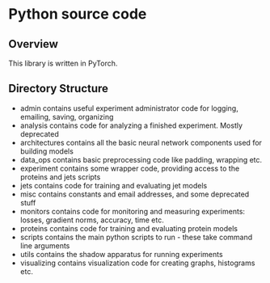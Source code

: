 # Python source code


## Overview
This library is written in PyTorch.

## Directory Structure 
- admin contains useful experiment administrator code for logging, emailing, saving, organizing
- analysis contains code for analyzing a finished experiment. Mostly deprecated
- architectures contains all the basic neural network components used for building models
- data_ops contains basic preprocessing code like padding, wrapping etc.
- experiment contains some wrapper code, providing access to the proteins and jets scripts
- jets contains code for training and evaluating jet models
- misc contains constants and email addresses, and some deprecated stuff
- monitors contains code for monitoring and measuring experiments: losses, gradient norms, accuracy, time etc.
- proteins contains code for training and evaluating protein models
- scripts contains the main python scripts to run - these take command line arguments
- utils contains the shadow apparatus for running experiments
- visualizing contains visualization code for creating graphs, histograms etc.
